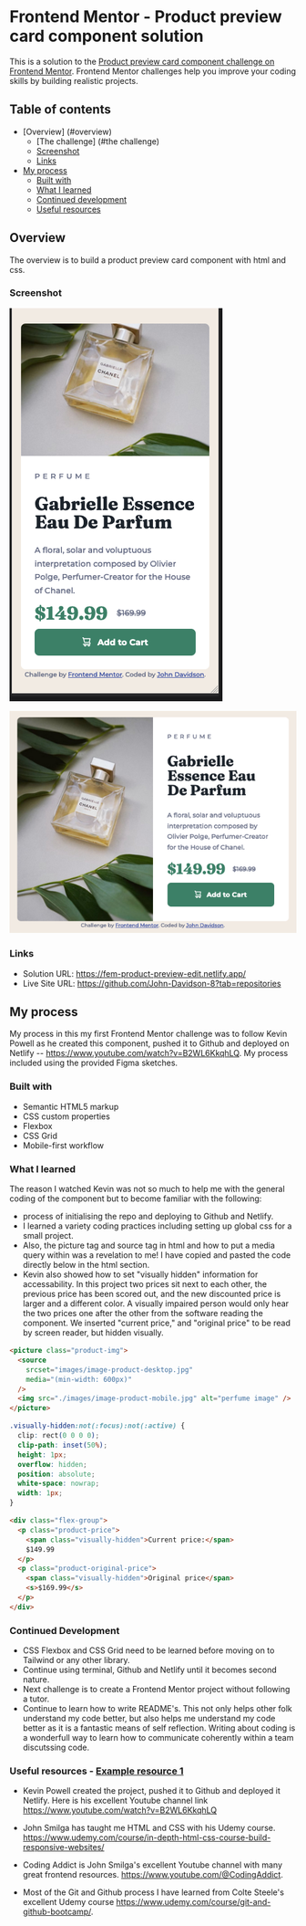 # Frontend Mentor - Product preview card component solution

This is a solution to the [Product preview card component challenge on Frontend Mentor](https://www.frontendmentor.io/challenges/product-preview-card-component-GO7UmttRfa). Frontend Mentor challenges help you improve your coding skills by building realistic projects.

## Table of contents

- [Overview] (#overview)
  - [The challenge] (#the challenge)
  - [Screenshot](#screenshot)
  - [Links](#links)
- [My process](#my-process)
  - [Built with](#built-with)
  - [What I learned](#what-i-learned)
  - [Continued development](#continued-development)
  - [Useful resources](#useful-resources)

## Overview

The overview is to build a product preview card component with html and css.

### Screenshot

![mobile image of perfume bottle](images/screenshot-mobile.png)

![desktop image of perfume bottle](images/screenshot-desktop.png)

### Links

- Solution URL: https://fem-product-preview-edit.netlify.app/
- Live Site URL: https://github.com/John-Davidson-8?tab=repositories

## My process

My process in this my first Frontend Mentor challenge was to follow Kevin Powell as he created this component, pushed it to Github and deployed on Netlify -- https://www.youtube.com/watch?v=B2WL6KkqhLQ. My process included using the provided Figma sketches.

### Built with

- Semantic HTML5 markup
- CSS custom properties
- Flexbox
- CSS Grid
- Mobile-first workflow

### What I learned

The reason I watched Kevin was not so much to help me with the general coding of the component but to become familiar with the following:

- process of initialising the repo and deploying to Github and Netlify.
- I learned a variety coding practices including setting up global css for a small project.
- Also, the picture tag and source tag in html and how to put a media query within was a revelation to me! I have copied and pasted the code directly below in the html section.
- Kevin also showed how to set "visually hidden" information for accessability. In this project two prices sit next to each other, the previous price has been scored out, and the new discounted price is larger and a different color. A visually impaired person would only hear the two prices one after the other from the software reading the component. We inserted "current price," and "original price" to be read by screen reader, but hidden visually.

```html
<picture class="product-img">
  <source
    srcset="images/image-product-desktop.jpg"
    media="(min-width: 600px)"
  />
  <img src="./images/image-product-mobile.jpg" alt="perfume image" />
</picture>
```

```css
.visually-hidden:not(:focus):not(:active) {
  clip: rect(0 0 0 0);
  clip-path: inset(50%);
  height: 1px;
  overflow: hidden;
  position: absolute;
  white-space: nowrap;
  width: 1px;
}
```

```html
<div class="flex-group">
  <p class="product-price">
    <span class="visually-hidden">Current price:</span>
    $149.99
  </p>
  <p class="product-original-price">
    <span class="visually-hidden">Original price</span>
    <s>$169.99</s>
  </p>
</div>
```

### Continued Development

- CSS Flexbox and CSS Grid need to be learned before moving on to Tailwind or any other library.
- Continue using terminal, Github and Netlify until it becomes second nature.
- Next challenge is to create a Frontend Mentor project without following a tutor.
- Continue to learn how to write README's. This not only helps other folk understand my code better, but also helps me understand my code better as it is a fantastic means of self reflection. Writing about coding is a wonderfull way to learn how to communicate coherently within a team discutssing code.

### Useful resources - [Example resource 1](https://www.example.com)

- Kevin Powell created the project, pushed it to Github and deployed it Netlify. Here is his excellent Youtube channel link https://www.youtube.com/watch?v=B2WL6KkqhLQ

- John Smilga has taught me HTML and CSS with his Udemy course. https://www.udemy.com/course/in-depth-html-css-course-build-responsive-websites/

- Coding Addict is John Smilga's excellent Youtube channel with many great frontend resources. https://www.youtube.com/@CodingAddict.

- Most of the Git and Github process I have learned from Colte Steele's excellent Udemy course https://www.udemy.com/course/git-and-github-bootcamp/.
